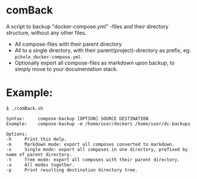# comBack
A script to backup "docker-compose.yml" -files and their directory structure, without any other files.
- All compose-files with their parent directory 
- All to a single directory, with their parent(project)-directory as prefix, eg. `pihole_docker-compose.yml`. 
- Optionally export all compose-files as markdown upon backup, to simply move to your documentation stack.


# Example:
```
$ ./comBack.sh 

Syntax:     compose-backup [OPTION] SOURCE DESTINATION
Example:    compose-backup -m /home/user/dockers /home/user/dc-backups

Options:
-h     Print this Help.
-m     Markdown mode: export all composes converted to markdown.
-s     Single mode: export all composes in one directory, prefixed by name of parent directory.
-t     Tree mode: export all composes with their parent directory.
-a     All modes together.
-p     Print resulting destination directory tree.
```
